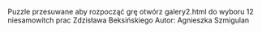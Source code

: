 Puzzle przesuwane 
aby rozpocząć grę otwórz galery2.html 
do wyboru 12 niesamowitch prac Zdzisława Beksińskiego
Autor: Agnieszka Szmigulan